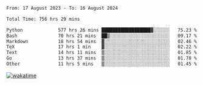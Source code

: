 <!--START_SECTION:waka-->

```txt
From: 17 August 2023 - To: 16 August 2024

Total Time: 756 hrs 29 mins

Python             577 hrs 26 mins ██████████████████▓░░░░░░   75.23 %
Bash               70 hrs 21 mins  ██▒░░░░░░░░░░░░░░░░░░░░░░   09.17 %
Markdown           18 hrs 54 mins  ▓░░░░░░░░░░░░░░░░░░░░░░░░   02.46 %
TeX                17 hrs 1 min    ▓░░░░░░░░░░░░░░░░░░░░░░░░   02.22 %
Text               14 hrs 11 mins  ▒░░░░░░░░░░░░░░░░░░░░░░░░   01.85 %
Go                 13 hrs 37 mins  ▒░░░░░░░░░░░░░░░░░░░░░░░░   01.78 %
Other              11 hrs 5 mins   ▒░░░░░░░░░░░░░░░░░░░░░░░░   01.45 %
```

<!--END_SECTION:waka-->
[![wakatime](https://wakatime.com/badge/user/5f89a63a-5294-4958-ad30-2b3455e63f2a.svg)](https://wakatime.com/@5f89a63a-5294-4958-ad30-2b3455e63f2a)
